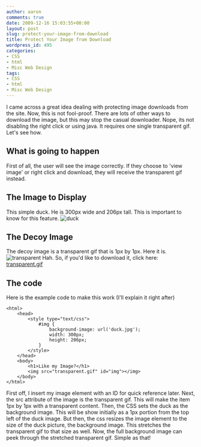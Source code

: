 ```yaml
---
author: aaron
comments: true
date: 2009-12-16 15:03:55+00:00
layout: post
slug: protect-your-image-from-download
title: Protect Your Image from Download
wordpress_id: 495
categories:
- CSS
- html
- Misc Web Design
tags:
- CSS
- html
- Misc Web Design
---
```


I came across a great idea dealing with protecting image downloads from the site.  Now, this is not fool-proof.  There are lots of other ways to download the image, but this may stop the casual downloader.  Nope, its not disabling the right click or using java.  It requires one single transparent gif.  Let's see how.

<!-- more -->



## What is going to happen


First of all, the user will see the image correctly.  If they choose to 'view image' or right click and download, they will receive the transparent gif instead.



## The Image to Display


This simple duck.  He is 300px wide and 206px tall.  This is important to know for this feature.
![duck](http://aaronsaray.com/blog/wp-content/uploads/2009/11/duck.jpg)



## The Decoy Image


The decoy image is a transparent gif that is 1px by 1px.  Here it is.
![transparent](http://aaronsaray.com/blog/wp-content/uploads/2009/11/transparent.gif)
Hah.  So, if you'd like to download it, click here: [transparent.gif](http://aaronsaray.com/blog/wp-content/uploads/2009/11/transparent.gif)



## The code


Here is the example code to make this work (I'll explain it right after)

    
    
    <html>
        <head>
            <style type="text/css">
                #img {
                    background-image: url('duck.jpg');
                    width: 300px;
                    height: 206px;
                }
            </style>
        </head>
        <body>
            <h1>Like my Image?</h1>
            <img src="transparent.gif" id="img"></img>
        </body>
    </html>
    



First off, I insert my image element with an ID for quick reference later.  Next, the src attribute of the image is the transparent gif.  This will make the item 1px by 1px with a transparent content.  Then, the CSS sets the duck as the background image.  This will be show initially as a 1px portion from the top left of the duck image.  But then, the css resizes the image element to the size of the duck picture, the background image.  This stretches the transparent gif to that size as well.  Now, the full background image can peek through the stretched transparent gif.  Simple as that!
